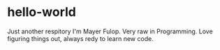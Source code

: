 # hello-world
Just another respitory
I'm Mayer Fulop. Very raw in Programming. Love figuring things out, always redy to learn new code.
